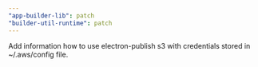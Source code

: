```yaml
---
"app-builder-lib": patch
"builder-util-runtime": patch
---
```


Add information how to use electron-publish s3 with credentials stored in ~/.aws/config file.
